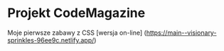 # Projekt CodeMagazine
Moje pierwsze zabawy z CSS
[wersja on-line] (https://main--visionary-sprinkles-96ee9c.netlify.app/)
